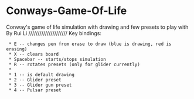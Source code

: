 # Conways-Game-Of-Life

Conway's game of life simulation with drawing and few presets to play with
By Rui Li
/////////////////////
Key bindings:

	 * E -- changes pen from erase to draw (blue is drawing, red is erasing)
	 * X -- clears board
	 * Spacebar -- starts/stops simulation
	 * R -- rotates presets (only for glider currently)
	 *
	 * 1 -- is default drawing
	 * 2 -- Glider preset
	 * 3 -- Glider gun preset
	 * 4 -- Pulsar preset

